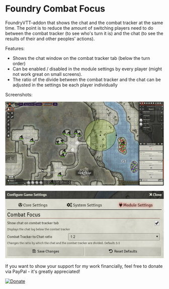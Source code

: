 # Foundry Combat Focus

FoundryVTT-addon that shows the chat and the combat tracker at the same time. The point is to reduce the amount of 
switching players need to do between the combat tracker (to see who's turn it is) and the chat (to see the results 
of their and other peoples' actions).  

Features:

- Shows the chat window on the combat tracker tab (below the turn order)
- Can be enabled / disabled in the module settings by every player (might not work great on small screens).
- The ratio of the divide between the combat tracker and the chat can be adjusted in the settings be each player individually

Screenshots: 

![Foundry Combat Focus in action](Screenshot.jpg "Foundry Combat Focus in action")

![Combat Focus provides its own entries in the settings menu](changelog/combat-tracker-to-chat-ratio-setting.jpg "Combat Tracker to Chat ratio setting")

If you want to show your support for my work financially, feel free to donate via PayPal - it's greatly appreciated! 

[![Donate](https://img.shields.io/badge/Donate-PayPal-green.svg)](https://www.paypal.com/cgi-bin/webscr?cmd=_s-xclick&hosted_button_id=UV4QZJ8SW4JAN&source=url)
